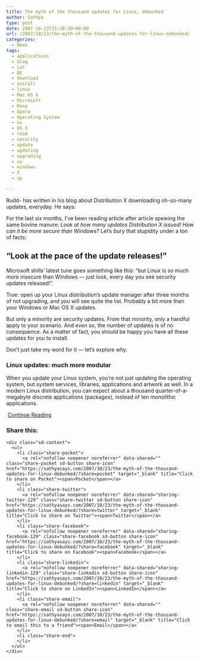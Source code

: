 ```yaml
---
title: The myth of the thousand updates for Linux, debunked
author: Sathya
type: post
date: 2007-10-23T15:28:39+00:00
url: /2007/10/23/the-myth-of-the-thousand-updates-for-linux-debunked/
categories:
  - News
tags:
  - applications
  - blog
  - cat
  - DE
  - download
  - install
  - linux
  - Mac OS X
  - Microsoft
  - Mono
  - Opera
  - Operating System
  - os
  - OS X
  - read
  - security
  - update
  - updating
  - upgrading
  - ux
  - windows
  - X
  - xp

---
```

Rudd- has written in his blog about Distribution X downloading oh-so-many updates, everyday. He says:

For the last six months, I’ve been reading article after article spewing the same bovine manure: _Look at how many updates Distribution X issued! How can it be more secure than Windows?_ Let’s bury that stupidity under a ton of facts:

## “Look at the pace of the update releases!”

Microsoft shills’ latest tune goes something like this: “but Linux is so much more insecure than Windows — just look, every day you see security updates released!”.

True: open up your Linux distribution’s update manager after three months of not upgrading, and you will see quite the list. Probably a bit more than your Windows or Mac OS X updates.

But only a minority are security updates. From that minority, only a handful apply to your scenario. And even so, the number of updates is of no consequence. As a matter of fact, you should be happy you have all these updates for you to install.

Don’t just take my word for it — let’s explore why.

### Linux updates: much more modular

When you update your Linux system, you’re not just updating the operating system, but system services, libraries, applications and artwork as well. In a modern Linux distribution, you can expect about a thousand quarter-of-a-megabyte discrete applications (packages), instead of ten monolithic applications.

 [Continue Reading][1]

<div class="sharedaddy sd-sharing-enabled">
  <div class="robots-nocontent sd-block sd-social sd-social-icon-text sd-sharing">
    <h3 class="sd-title">
      Share this:
    </h3>
    
    <div class="sd-content">
      <ul>
        <li class="share-pocket">
          <a rel="nofollow noopener noreferrer" data-shared="" class="share-pocket sd-button share-icon" href="https://sathyasays.com/2007/10/23/the-myth-of-the-thousand-updates-for-linux-debunked/?share=pocket" target="_blank" title="Click to share on Pocket"><span>Pocket</span></a>
        </li>
        <li class="share-twitter">
          <a rel="nofollow noopener noreferrer" data-shared="sharing-twitter-129" class="share-twitter sd-button share-icon" href="https://sathyasays.com/2007/10/23/the-myth-of-the-thousand-updates-for-linux-debunked/?share=twitter" target="_blank" title="Click to share on Twitter"><span>Twitter</span></a>
        </li>
        <li class="share-facebook">
          <a rel="nofollow noopener noreferrer" data-shared="sharing-facebook-129" class="share-facebook sd-button share-icon" href="https://sathyasays.com/2007/10/23/the-myth-of-the-thousand-updates-for-linux-debunked/?share=facebook" target="_blank" title="Click to share on Facebook"><span>Facebook</span></a>
        </li>
        <li class="share-linkedin">
          <a rel="nofollow noopener noreferrer" data-shared="sharing-linkedin-129" class="share-linkedin sd-button share-icon" href="https://sathyasays.com/2007/10/23/the-myth-of-the-thousand-updates-for-linux-debunked/?share=linkedin" target="_blank" title="Click to share on LinkedIn"><span>LinkedIn</span></a>
        </li>
        <li class="share-email">
          <a rel="nofollow noopener noreferrer" data-shared="" class="share-email sd-button share-icon" href="https://sathyasays.com/2007/10/23/the-myth-of-the-thousand-updates-for-linux-debunked/?share=email" target="_blank" title="Click to email this to a friend"><span>Email</span></a>
        </li>
        <li class="share-end">
        </li>
      </ul>
    </div>
  </div>
</div>

 [1]: http://rudd-o.com/archives/2007/10/22/the-myth-of-the-thousand-updates-for-linux-debunked/